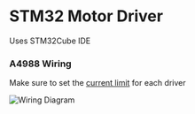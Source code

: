 # STM32 Motor Driver
Uses STM32Cube IDE

### A4988 Wiring
Make sure to set the [current limit](https://ardufocus.com/howto/a4988-motor-current-tuning/) for each driver

![Wiring Diagram](https://a.pololu-files.com/picture/0J10073.600.jpg?75d9ca5bb2e095e5c5f64350019e1b81)
